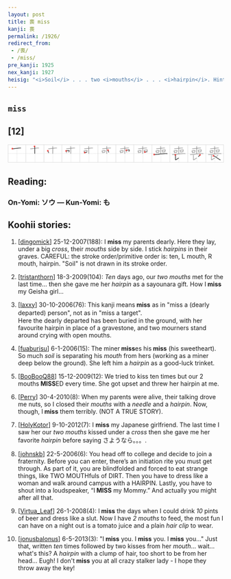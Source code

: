 ```yaml
---
layout: post
title: 喪 miss
kanji: 喪
permalink: /1926/
redirect_from:
 - /喪/
 - /miss/
pre_kanji: 1925
nex_kanji: 1927
heisig: "<i>Soil</i> . . . two <i>mouths</i> . . . <i>hairpin</i>. Hint: see <i>spit</i> (Frame 162). The key word carries the wide range of meanings readily associated with it: error, loss, absence, and so on."
---
```


## `miss`

## [12]

<div class="stroke"><img src="../images/E596AA.png" /></div>

## Reading:

### On-Yomi: ソウ &mdash; Kun-Yomi: も

## Koohii stories:

1) [<a href="http://kanji.koohii.com/profile/dingomick">dingomick</a>] 25-12-2007(188): I <strong>miss</strong> my parents dearly. Here they lay, under a big <em>cross</em>, their <em>mouths</em> side by side. I stick <em>hairpins</em> in their graves. CAREFUL: the stroke order/primitive order is: ten, L mouth, R mouth, hairpin. &quot;Soil&quot; is not drawn in its stroke order. 

2) [<a href="http://kanji.koohii.com/profile/tristanthorn">tristanthorn</a>] 18-3-2009(104): <em>Ten</em> days ago, our <em>two mouths</em> met for the last time... then she gave me her <em>hairpin</em> as a sayounara gift. How I<strong> miss</strong> my Geisha girl... 

3) [<a href="http://kanji.koohii.com/profile/laxxy">laxxy</a>] 30-10-2006(76): This kanji means<strong> miss</strong> as in &quot;miss a (dearly departed) person&quot;, not as in &quot;miss a target&quot;.　　　　　　　　　　　　　　　　　　　　　　　　　　　　　　　　　　　　　　　　Here the dearly departed has been buried in the ground, with her favourite hairpin in place of a gravestone, and two mourners stand around crying with open mouths. 

4) [<a href="http://kanji.koohii.com/profile/fuaburisu">fuaburisu</a>] 6-1-2006(15): The miner<strong> miss</strong>es his<strong> miss</strong> (his sweetheart). So much <em>soil</em> is separating his <em>mouth</em> from hers (working as a miner deep below the ground). She left him a <em>hairpin</em> as a good-luck trinket. 

5) [<a href="http://kanji.koohii.com/profile/BooBooQ88">BooBooQ88</a>] 15-12-2009(12): We tried to kiss ten times but our 2 mouths<strong> MISS</strong>ED every time. She got upset and threw her hairpin at me. 

6) [<a href="http://kanji.koohii.com/profile/Perry">Perry</a>] 30-4-2010(8): When my parents were alive, their talking drove me nuts, so I closed their <em>mouths</em> with a <em>needle</em> and a <em>hairpin</em>. Now, though, I<strong> miss</strong> them terribly. (NOT A TRUE STORY). 

7) [<a href="http://kanji.koohii.com/profile/HolyKotor">HolyKotor</a>] 9-10-2012(7): I <strong>miss</strong> my Japanese girlfriend. The last time I saw her our <em>two mouths</em> kissed under a <em>cross</em> then she gave me her favorite <em>hairpin</em> before saying さようなら。。。. 

8) [<a href="http://kanji.koohii.com/profile/johnskb">johnskb</a>] 22-5-2006(6): You head off to college and decide to join a fraternity. Before you can enter, there’s an initiation rite you must get through. As part of it, you are blindfolded and forced to eat strange things, like TWO MOUTHfuls of DIRT. Then you have to dress like a woman and walk around campus with a HAIRPIN. Lastly, you have to shout into a loudspeaker, “I<strong> MISS</strong> my Mommy.” And actually you might after all that. 

9) [<a href="http://kanji.koohii.com/profile/Virtua_Leaf">Virtua_Leaf</a>] 26-1-2008(4): I<strong> miss</strong> the days when I could drink <em>10</em> pints of beer and dress like a slut. Now I have <em>2 mouths</em> to feed, the most fun I can have on a night out is a tomato juice and a plain <em>hair clip</em> to wear. 

10) [<a href="http://kanji.koohii.com/profile/jonusbalonus">jonusbalonus</a>] 6-5-2013(3): &quot;I<strong> miss</strong> you. I<strong> miss</strong> you. I<strong> miss</strong> you...&quot; Just that, written <em>ten</em> times followed by two kisses from her <em>mouth</em>... wait... what&#039;s this? A <em>hairpin</em> with a clump of hair, too short to be from her head... Eugh! I don&#039;t<strong> miss</strong> you at all crazy stalker lady - I hope they throw away the key! 
